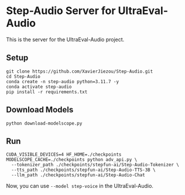 # Step-Audio Server for UltraEval-Audio

This is the server for the UltraEval-Audio project.

## Setup

```shell
git clone https://github.com/XavierJiezou/Step-Audio.git
cd Step-Audio
conda create -n step-audio python=3.11.7 -y
conda activate step-audio
pip install -r requirements.txt
```

## Download Models

```shell
python download-modelscope.py
```

## Run
```shell
CUDA_VISIBLE_DEVICES=4 HF_HOME=./checkpoints MODELSCOPE_CACHE=./checkpoints python adv_api.py \
  --tokenizer_path ./checkpoints/stepfun-ai/Step-Audio-Tokenizer \
  --tts_path ./checkpoints/stepfun-ai/Step-Audio-TTS-3B \
  --llm_path ./checkpoints/stepfun-ai/Step-Audio-Chat
```

Now, you can use `--model step-voice` in the UltraEval-Audio.

